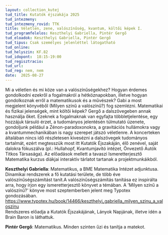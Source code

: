 ```yaml
---
layout: collection_kutej
tud_title: Kutatók éjszakája 2025
tud_intezmeny: 
tud_intezmeny_rovid: TTK
title: Véletlen, zene, valószínűség, kvantum, költői képek I.
tud_programfelelos: Keszthelyi Gabriella, Pintér Gergő
tud_eloadok: Keszthelyi Gabriella, Pintér Gergő
tud_tipus: Csak személyes jelenléttel látogatható
tud_online: 
tud_helyszin: KF.82 
tud_idopont:  18:15-19:00
tud_regisztracio: 
tud_url: 
tud_reg: nem, nem
date:  2025-08-27
---
```


Mi a véletlen és mi köze van a valószínűségekhez? Hogyan érdemes gondolkodni ezekről a fogalmakról a hétköznapokban, illetve hogyan gondolkoznak erről a matematikusok és a művészek? Gabi a most megjelent könyvéből (Milyen színű a valószínű?) fog szemlézni.
Matematikai és fizikai jelenségek, mint költői képek? Gergő a dalszövegeben annak használja őket. 
Ezeknek a fogalmaknak van egyfajta többletjelentése, egy hozzájuk társuló érzet, a tudományos jelentésén túlmutató üzenete, gondoljunk például a Zénon-paradoxonokra, a gravitációs hullámokra vagy a kvantummechanikában is nagy szerepet játszó véletlenre. A koncerteken általában nincs idő részletesen kivesézni a dalszövegek tudományos tartalmát, ezért megtesszük most itt Kutatók Éjszakáján, élő zenével, saját dalokra fókuszálva (pl.: Hullahopf, Kvantumjavító intézet, Önvezető Autók Titkos Társasága). 
Az előadások mellett a tavaszi Ismeretterjesztő Matematika kurzus diákjai interaktív tárlatot tartanak a projektmunkáikból.


**Keszthelyi Gabriella**: Matematikus, a BME Matematika Intézet adjunktusa. Dinamikai rendszerek a fő kutatási területe, de több éve valószínűségszámítást tanít.A valószínűségszámítás tanítása ez inspirálta arra, hogy írjon egy ismeretterjesztő könyvet a témában. A 'Milyen színű a valószínű?' könyve most szeptemberben jelent meg Typotex gondozásában. https://www.typotex.hu/book/14466/keszthelyi_gabriella_milyen_szinu_a_valoszinu  
Rendszeres előadja a Kutatók Éjszakájának, Lányok Napjának, illetve idén a Brain Baron is láthattuk. 

**Pintér Gergő**: Matematikus. Minden szinten űzi és tanítja a matekot.
